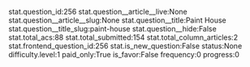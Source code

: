 stat.question_id:256
stat.question__article__live:None
stat.question__article__slug:None
stat.question__title:Paint House
stat.question__title_slug:paint-house
stat.question__hide:False
stat.total_acs:88
stat.total_submitted:154
stat.total_column_articles:2
stat.frontend_question_id:256
stat.is_new_question:False
status:None
difficulty.level:1
paid_only:True
is_favor:False
frequency:0
progress:0
